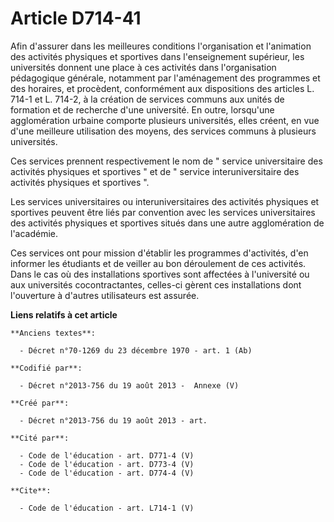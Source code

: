 # Article D714-41

Afin d'assurer dans les meilleures conditions l'organisation et l'animation des activités physiques et sportives dans
l'enseignement supérieur, les universités donnent une place à ces activités dans l'organisation pédagogique générale,
notamment par l'aménagement des programmes et des horaires, et procèdent, conformément aux dispositions des articles L. 714-1
et L. 714-2, à la création de services communs aux unités de formation et de recherche d'une université. En outre, lorsqu'une
agglomération urbaine comporte plusieurs universités, elles créent, en vue d'une meilleure utilisation des moyens, des
services communs à plusieurs universités. 

Ces services prennent respectivement le nom de " service universitaire des activités physiques et sportives " et de " service
interuniversitaire des activités physiques et sportives ". 

Les services universitaires ou interuniversitaires des activités physiques et sportives peuvent être liés par convention avec
les services universitaires des activités physiques et sportives situés dans une autre agglomération de l'académie. 

Ces services ont pour mission d'établir les programmes d'activités, d'en informer les étudiants et de veiller au bon
déroulement de ces activités. Dans le cas où des installations sportives sont affectées à l'université ou aux universités
cocontractantes, celles-ci gèrent ces installations dont l'ouverture à d'autres utilisateurs est assurée.

**Liens relatifs à cet article**

	**Anciens textes**:

	  - Décret n°70-1269 du 23 décembre 1970 - art. 1 (Ab)

	**Codifié par**:

	  - Décret n°2013-756 du 19 août 2013 -  Annexe (V)

	**Créé par**:

	  - Décret n°2013-756 du 19 août 2013 - art.

	**Cité par**:

	  - Code de l'éducation - art. D771-4 (V)
	  - Code de l'éducation - art. D773-4 (V)
	  - Code de l'éducation - art. D774-4 (V)

	**Cite**:

	  - Code de l'éducation - art. L714-1 (V)
